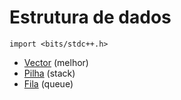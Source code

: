 # Estrutura de dados
`import <bits/stdc++.h>`

- [Vector](VECTOR.md) (melhor)
- [Pilha](PILHA.md) (stack)
- [Fila](FILA.md) (queue)

